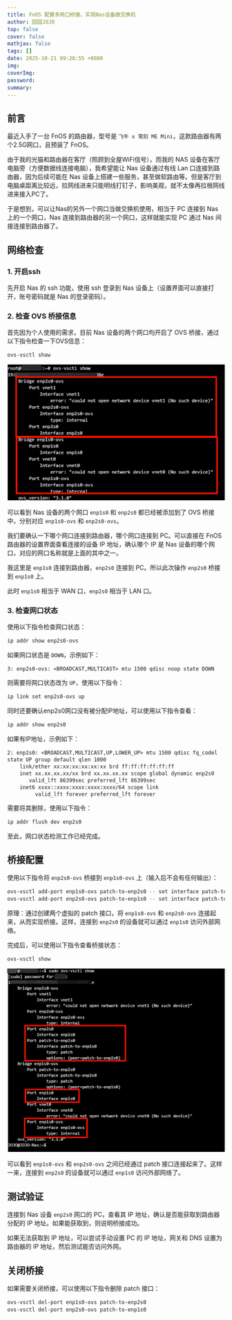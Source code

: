 ```yaml
---
title: FnOS 配置多网口桥接，实现Nas设备做交换机
author: 囧囧JOJO
top: false
cover: false
mathjax: false
tags: []
date: 2025-10-21 09:28:55 +0800
img:
coverImg:
password:
summary:
---
```


## 前言

最近入手了一台 FnOS 的路由器，型号是 `飞牛 x 零刻 ME Mini`，这款路由器有两个2.5G网口，且预装了 FnOS。

由于我的光猫和路由器在客厅（照顾到全屋WiFi信号），而我的 NAS 设备在客厅电脑旁（方便数据线连接电脑），我希望能让 Nas 设备通过有线 Lan 口连接到路由器，因为后续可能在 Nas 设备上搭建一些服务，甚至做软路由等。但是客厅到电脑桌距离比较远，拉网线进来只能明线打钉子，影响美观，就不太像再拉根网线进来接入PC了。

于是想到，可以让Nas的另外一个网口当做交换机使用，相当于 PC 连接到 Nas 上的一个网口，Nas 连接到路由器的另一个网口，这样就能实现 PC 通过 Nas 间接连接到路由器了。

## 网络检查

### 1. 开启ssh

先开启 Nas 的 ssh 功能，使用 ssh 登录到 Nas 设备上（设置界面可以直接打开，账号密码就是 Nas 的登录密码）。

### 2. 检查 OVS 桥接信息

首先因为个人使用的需求，目前 Nas 设备的两个网口均开启了 OVS 桥接，通过以下指令检查一下OVS信息：
```bash
ovs-vsctl show
```
![alt text](../assets/images/2025-10-21-5NxcNpIL/image.png)

可以看到 Nas 设备的两个网口 `enp1s0` 和 `enp2s0` 都已经被添加到了 OVS 桥接中，分别对应 `enp1s0-ovs` 和 `enp2s0-ovs`。

我们要确认一下哪个网口连接到路由器，哪个网口连接到 PC。可以直接在 FnOS 路由器的设置界面查看连接的设备 IP 地址，确认哪个 IP 是 Nas 设备的哪个网口，对应的网口名称就是上面的其中之一。

我这里是 `enp1s0` 连接到路由器，`enp2s0` 连接到 PC。所以此次操作 `enp2s0` 桥接到 `enp1s0` 上。

此时 `enp1s0` 相当于 WAN 口，`enp2s0` 相当于 LAN 口。

### 3. 检查网口状态

使用以下指令检查网口状态：
```bash
ip addr show enp2s0-ovs
```

如果网口状态是 `DOWN`，示例如下：
```
3: enp2s0-ovs: <BROADCAST,MULTICAST> mtu 1500 qdisc noop state DOWN 
```
则需要将网口状态改为 `UP`，使用以下指令：
```bash
ip link set enp2s0-ovs up
```

同时还要确认enp2s0网口没有被分配IP地址，可以使用以下指令查看：
```bash
ip addr show enp2s0
```

如果有IP地址，示例如下：
```
2: enp2s0: <BROADCAST,MULTICAST,UP,LOWER_UP> mtu 1500 qdisc fq_codel state UP group default qlen 1000
    link/ether xx:xx:xx:xx:xx:xx brd ff:ff:ff:ff:ff:ff
    inet xx.xx.xx.xx/xx brd xx.xx.xx.xx scope global dynamic enp2s0
       valid_lft 86399sec preferred_lft 86399sec
    inet6 xxxx::xxxx:xxxx:xxxx:xxxx/64 scope link
         valid_lft forever preferred_lft forever
```

需要将其删除，使用以下指令：
```bash
ip addr flush dev enp2s0
```

至此，网口状态检测工作已经完成。

## 桥接配置

使用以下指令将 `enp2s0-ovs` 桥接到 `enp1s0-ovs` 上（输入后不会有任何输出）：
```bash
ovs-vsctl add-port enp1s0-ovs patch-to-enp2s0 -- set interface patch-to-enp2s0 type=patch options:peer=patch-to-enp1s0
ovs-vsctl add-port enp2s0-ovs patch-to-enp1s0 -- set interface patch-to-enp1s0 type=patch options:peer=patch-to-enp2s0
```
原理：通过创建两个虚拟的 patch 接口，将 `enp1s0-ovs` 和 `enp2s0-ovs` 连接起来，从而实现桥接。这样，连接到 `enp2s0` 的设备就可以通过 `enp1s0` 访问外部网络。

完成后，可以使用以下指令查看桥接状态：
```bash
ovs-vsctl show
```
![alt text](../assets/images/2025-10-21-5NxcNpIL/image-1.png)


可以看到 `enp1s0-ovs` 和 `enp2s0-ovs` 之间已经通过 patch 接口连接起来了。这样一来，连接到 `enp2s0` 的设备就可以通过 `enp1s0` 访问外部网络了。

## 测试验证
连接到 Nas 设备 `enp2s0` 网口的 PC，查看其 IP 地址，确认是否能获取到路由器分配的 IP 地址。如果能获取到，则说明桥接成功。

如果无法获取到 IP 地址，可以尝试手动设置 PC 的 IP 地址，网关和 DNS 设置为路由器的 IP 地址，然后测试能否访问外网。

## 关闭桥接
如果需要关闭桥接，可以使用以下指令删除 patch 接口：
```bash
ovs-vsctl del-port enp1s0-ovs patch-to-enp2s0
ovs-vsctl del-port enp2s0-ovs patch-to-enp1s0
```